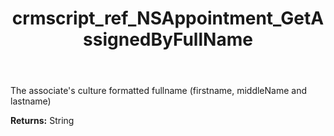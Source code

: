 ﻿---
title: crmscript_ref_NSAppointment_GetAssignedByFullName
description: String NSAppointment.GetAssignedByFullName()
intellisense: NSAppointment.GetAssignedByFullName
keywords: NSAppointment, GetAssignedByFullName
so.topic: reference
---

The associate's culture formatted fullname (firstname, middleName and lastname)

**Returns:** String


